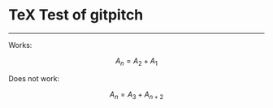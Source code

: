 # TeX Test of gitpitch

---

Works:

$$ A_{n} = A_2 + A_1 $$

Does not work:

$$ A_n = A_3 + A_{n + 2} $$



